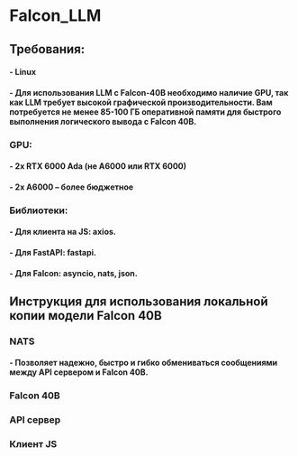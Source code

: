 # **Falcon_LLM**

## **Требования**: 
#### - Linux 
#### - Для использования LLM с Falcon-40B необходимо наличие GPU, так как LLM требует высокой графической производительности. Вам потребуется не менее 85-100 ГБ оперативной памяти для быстрого выполнения логического вывода с Falcon 40B.
### GPU:
#### - 2x RTX 6000 Ada (не A6000 или RTX 6000)
#### - 2x A6000 – более бюджетное

### Библиотеки:
#### - Для клиента на JS: axios.
#### - Для FastAPI: fastapi.
#### - Для Falcon: asyncio, nats, json.


## **Инструкция для использования локальной копии модели Falcon 40B**
### NATS
#### - Позволяет надежно, быстро и гибко обмениваться сообщениями между API сервером и Falcon 40B.


### Falcon 40B

### API сервер


### Клиент JS
